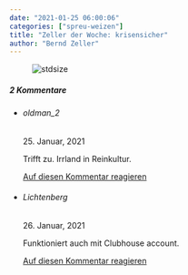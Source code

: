 ```yaml
---
date: "2021-01-25 06:00:06"
categories: ["spreu-weizen"]
title: "Zeller der Woche: krisensicher"
author: "Bernd Zeller"
---
```



<figure>
<img src="https://www.publicomag.com/wp-content/uploads/2021/01/krisensicher-1320x932.jpg" alt=stdsize>
</figure>


<!--more-->
<h5 class="comments-h">
2 Kommentare </h5>
<ul class="commentlist">
<li class="comment even thread-even depth-1 clearfix" id="li-comment-107565">
<h6 class="author">oldman_2</h6> <span class="date">25. Januar, 2021</span>



Trifft zu. Irrland in Reinkultur.

<a rel="nofollow" class="comment-reply-link" href="#comment-107565" data-commentid="107565" data-postid="12882" data-belowelement="comment-107565" data-respondelement="respond" data-replyto="Antworte auf oldman_2" aria-label="Antworte auf oldman_2">Auf diesen Kommentar reagieren</a> 


</li>
<li class="comment odd alt thread-odd thread-alt depth-1 clearfix" id="li-comment-107889">
<h6 class="author">Lichtenberg</h6> <span class="date">26. Januar, 2021</span>



Funktioniert auch mit Clubhouse account.

<a rel="nofollow" class="comment-reply-link" href="#comment-107889" data-commentid="107889" data-postid="12882" data-belowelement="comment-107889" data-respondelement="respond" data-replyto="Antworte auf Lichtenberg" aria-label="Antworte auf Lichtenberg">Auf diesen Kommentar reagieren</a> 


</li>
</ul>
